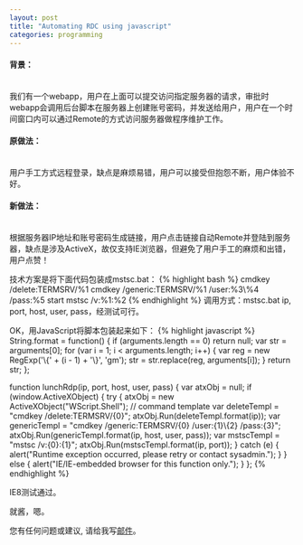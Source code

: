 ```yaml
---
layout: post
title: "Automating RDC using javascript"
categories: programming
---
```

#### 背景：
<br />
我们有一个webapp，用户在上面可以提交访问指定服务器的请求，审批时webapp会调用后台脚本在服务器上创建账号密码，并发送给用户，用户在一个时间窗口内可以通过Remote的方式访问服务器做程序维护工作。

#### 原做法：
<br />
用户手工方式远程登录，缺点是麻烦易错，用户可以接受但抱怨不断，用户体验不好。

#### 新做法：
<br />
根据服务器IP地址和账号密码生成链接，用户点击链接自动Remote并登陆到服务器，缺点是涉及ActiveX，故仅支持IE浏览器，但避免了用户手工的麻烦和出错，用户点赞！

技术方案是将下面代码包装成mstsc.bat：
{% highlight bash %}
cmdkey /delete:TERMSRV/%1
cmdkey /generic:TERMSRV/%1 /user:%3\\%4 /pass:%5
start mstsc /v:%1:%2
{% endhighlight %}
调用方式：mstsc.bat ip, port, host, user, pass，经测试可行。

OK，用JavaScript将脚本包装起来如下：
{% highlight javascript %}
String.format = function() {
   if (arguments.length == 0)
      return null;
   var str = arguments[0];
   for (var i = 1; i < arguments.length; i++) {
      var reg = new RegExp('\\{' + (i - 1) + '\\}', 'gm');
      str = str.replace(reg, arguments[i]);
   }
   return str;
};

function lunchRdp(ip, port, host, user, pass) {
   var atxObj = null;
   if (window.ActiveXObject) {
      try {
         atxObj = new ActiveXObject("WScript.Shell");
         // command template
         var deleteTempl = "cmdkey /delete:TERMSRV/{0}";
         atxObj.Run(deleteTempl.format(ip));
         var genericTempl = "cmdkey /generic:TERMSRV/{0} /user:{1}\\{2} /pass:{3}";
         atxObj.Run(genericTempl.format(ip, host, user, pass));
         var mstscTempl = "mstsc /v:{0}:{1}";
         atxObj.Run(mstscTempl.format(ip, port));
      } catch (e) {
         alert("Runtime exception occurred, please retry or contact sysadmin.");
      }
   } else {
      alert("IE/IE-embedded browser for this function only.");
   }
};
{% endhighlight %}

IE8测试通过。

就酱，嗯。

您有任何问题或建议, 请给我写[邮件](mailto:yinwer81@gmail.com)。
